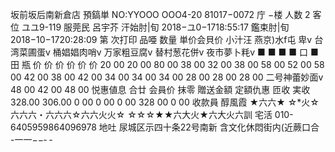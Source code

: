 坂前坂后南新倉店 預鎬単 NO:YYOOO OOO4-20 81017−0072 庁 −楼 人数 2 客位 ユユ9-119 服莞民 呂宇芥 汗始肘|旬 2018−ユ0−1718:55:17 鑑束肘|旬 2018−10−1720:28:09 第 次打印 品唖 数量 単价会貝价 小汁汪 燕京)水f屯 卑v 台湾菜圃蛋v 桶娼娼肉哨v 万家粗豆腐v 替村葱花併v 夜市夢卜粍v ■ ■ ■ ■ 口 ■ 田 瓶 价 价 价 价 价 价 20 00 20 00 80 00 38 00 32 00 38 00 58 00 52 00 58 00 42 00 38 00 42 00 34 00 34 00 34 00 28 00 28 00 28 00 二号神蕾妙面v 48 00 42 00 48 00 悦惠値息 合廿 会員价 抹零 贈送金額 定額仇惠 匝收 実收 328.00 306.00 0 00 0 00 0 00 328 00 0 00 收款員 醇風霞 ★六六★ ☆*火☆六六六・六六六☆六六火火☆ ☆☆☆★★六大火★六大火六訓 宅活 010-6405959864096978 地吐 尿城区示四十条22号南新 含文化休悶街内(近蕨口合 -一一−−‐ ‐
